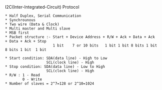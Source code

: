 I2C(Inter-Integrated-Circuit) Protocol

	* Half Duplex, Serial Communication
	* Synchrounous
	* Two wire (Data & Clock)
	* Multi master and Multi slave
	* MSB first
	* Packet structure :- Start + Device Address + R/W + Ack + Data + Ack + Data + Ack + Stop
						  1 bit    7 or 10 bits   1 bit 1 bit 8 bits 1 bit 8 bits 1 bit  1 bit
								  
	* Start condition: SDA(data line) - High to Low
					   SCL(clock line) - High
	* Stop condition: SDA(data line) - Low to High
					   SCL(clock line) - High
	* R/W : 1 - Read
		    0 - Write 
	* Number of slaves = 2^7=128 or 2^10=1024

